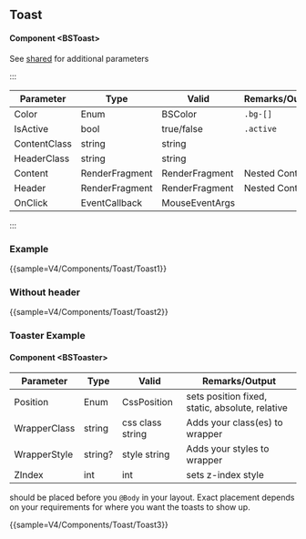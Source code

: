 ﻿## Toast

#### Component \<BSToast\>
See [shared](layout/shared) for additional parameters    

:::

| Parameter    | Type           | Valid          | Remarks/Output | 
|--------------|----------------|----------------|----------------|
| Color        | Enum           | BSColor        | `.bg-[]`       | {.table-striped .p-2}
| IsActive     | bool           | true/false     | `.active`      |
| ContentClass | string         | string         |                |
| HeaderClass  | string         | string         |                |
| Content      | RenderFragment | RenderFragment | Nested Content |
| Header       | RenderFragment | RenderFragment | Nested Content |
| OnClick      | EventCallback  | MouseEventArgs |                |

:::

### Example

{{sample=V4/Components/Toast/Toast1}}

### Without header
{{sample=V4/Components/Toast/Toast2}}


### Toaster Example
#### Component \<BSToaster\>
| Parameter    | Type    | Valid            | Remarks/Output                                  | 
|--------------|---------|------------------|-------------------------------------------------|
| Position     | Enum    | CssPosition      | sets position fixed, static, absolute, relative | {.table-striped .p-2}
| WrapperClass | string  | css class string | Adds your class(es) to wrapper                  | 
| WrapperStyle | string? | style string     | Adds your styles to wrapper                     |
| ZIndex       | int     | int              | sets z-index style                              |

<BSToaster/> should be placed before you `@Body` in your layout. Exact placement depends on your requirements for where you want the toasts to show up. 

{{sample=V4/Components/Toast/Toast3}}
